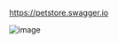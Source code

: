 https://petstore.swagger.io

![image](https://github.com/Grigoriev1991/petstore-api-tests/assets/103965129/9393a363-e908-45d2-81a5-868bca02555d)

